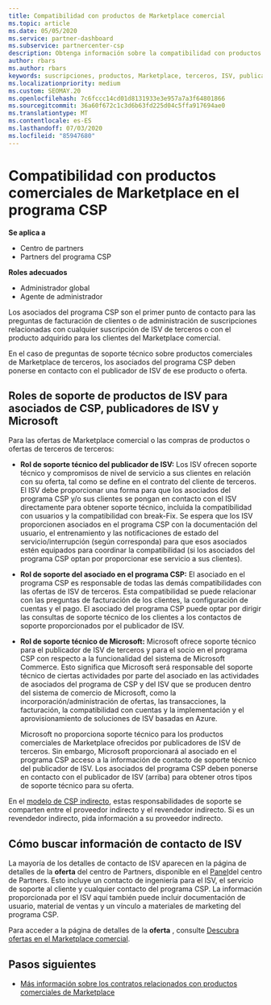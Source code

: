 ```yaml
---
title: Compatibilidad con productos de Marketplace comercial
ms.topic: article
ms.date: 05/05/2020
ms.service: partner-dashboard
ms.subservice: partnercenter-csp
description: Obtenga información sobre la compatibilidad con productos o suscripciones de ISV de terceros en el Marketplace comercial del programa CSP.
author: rbars
ms.author: rbars
keywords: suscripciones, productos, Marketplace, terceros, ISV, publicador, soporte técnico, CSP
ms.localizationpriority: medium
ms.custom: SEOMAY.20
ms.openlocfilehash: 7c6fccc14cd01d8131933e3e957a7a3f64801866
ms.sourcegitcommit: 36a60f672c1c3d6b63fd225d04c5ffa917694ae0
ms.translationtype: MT
ms.contentlocale: es-ES
ms.lasthandoff: 07/03/2020
ms.locfileid: "85947680"
---
```

# <a name="support-for-commercial-marketplace-products-in-the-csp-program"></a>Compatibilidad con productos comerciales de Marketplace en el programa CSP

**Se aplica a**

- Centro de partners
- Partners del programa CSP

**Roles adecuados**

- Administrador global
- Agente de administrador

Los asociados del programa CSP son el primer punto de contacto para las preguntas de facturación de clientes o de administración de suscripciones relacionadas con cualquier suscripción de ISV de terceros o con el producto adquirido para los clientes del Marketplace comercial.

En el caso de preguntas de soporte técnico sobre productos comerciales de Marketplace de terceros, los asociados del programa CSP deben ponerse en contacto con el publicador de ISV de ese producto o oferta.

## <a name="support-roles-of-isv-products-for-csp-partners-isv-publishers-and-microsoft"></a>Roles de soporte de productos de ISV para asociados de CSP, publicadores de ISV y Microsoft

Para las ofertas de Marketplace comercial o las compras de productos o ofertas de terceros de terceros:

- **Rol de soporte técnico del publicador de ISV:** Los ISV ofrecen soporte técnico y compromisos de nivel de servicio a sus clientes en relación con su oferta, tal como se define en el contrato del cliente de terceros. El ISV debe proporcionar una forma para que los asociados del programa CSP y/o sus clientes se pongan en contacto con el ISV directamente para obtener soporte técnico, incluida la compatibilidad con usuarios y la compatibilidad con break-Fix. Se espera que los ISV proporcionen asociados en el programa CSP con la documentación del usuario, el entrenamiento y las notificaciones de estado del servicio/interrupción (según corresponda) para que esos asociados estén equipados para coordinar la compatibilidad (si los asociados del programa CSP optan por proporcionar ese servicio a sus clientes).

- **Rol de soporte del asociado en el programa CSP:** El asociado en el programa CSP es responsable de todas las demás compatibilidades con las ofertas de ISV de terceros. Esta compatibilidad se puede relacionar con las preguntas de facturación de los clientes, la configuración de cuentas y el pago. El asociado del programa CSP puede optar por dirigir las consultas de soporte técnico de los clientes a los contactos de soporte proporcionados por el publicador de ISV.

- **Rol de soporte técnico de Microsoft:** Microsoft ofrece soporte técnico para el publicador de ISV de terceros y para el socio en el programa CSP con respecto a la funcionalidad del sistema de Microsoft Commerce. Esto significa que Microsoft será responsable del soporte técnico de ciertas actividades por parte del asociado en las actividades de asociados del programa de CSP y del ISV que se producen dentro del sistema de comercio de Microsoft, como la incorporación/administración de ofertas, las transacciones, la facturación, la compatibilidad con cuentas y la implementación y el aprovisionamiento de soluciones de ISV basadas en Azure.

    Microsoft no proporciona soporte técnico para los productos comerciales de Marketplace ofrecidos por publicadores de ISV de terceros. Sin embargo, Microsoft proporcionará al asociado en el programa CSP acceso a la información de contacto de soporte técnico del publicador de ISV. Los asociados del programa CSP deben ponerse en contacto con el publicador de ISV (arriba) para obtener otros tipos de soporte técnico para su oferta.

En el [modelo de CSP indirecto](csp-overview.md#indirect-model), estas responsabilidades de soporte se comparten entre el proveedor indirecto y el revendedor indirecto. Si es un revendedor indirecto, pida información a su proveedor indirecto.

## <a name="how-to-find-isv-contact-information"></a>Cómo buscar información de contacto de ISV

La mayoría de los detalles de contacto de ISV aparecen en la página de detalles de la **oferta** del centro de Partners, disponible en el [Panel](https://partner.microsoft.com/dashboard)del centro de Partners. Esto incluye un contacto de ingeniería para el ISV, el servicio de soporte al cliente y cualquier contacto del programa CSP. La información proporcionada por el ISV aquí también puede incluir documentación de usuario, material de ventas y un vínculo a materiales de marketing del programa CSP.

Para acceder a la página de detalles de la **oferta** , consulte [Descubra ofertas en el Marketplace comercial](csp-commercial-marketplace-discover.md#view-marketplace-offers-in-partner-center).

## <a name="next-steps"></a>Pasos siguientes

- [Más información sobre los contratos relacionados con productos comerciales de Marketplace](csp-commercial-marketplace-contracting.md)
